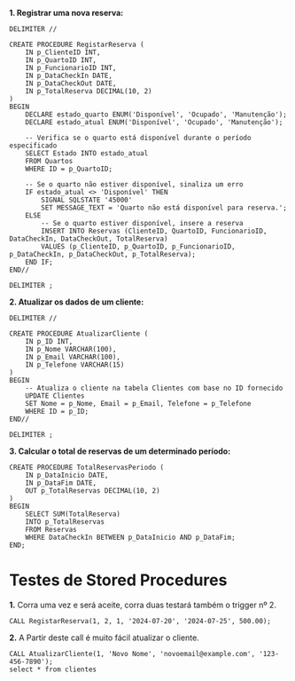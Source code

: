 **1. Registrar uma nova reserva:**

```
DELIMITER //

CREATE PROCEDURE RegistarReserva (
    IN p_ClienteID INT,
    IN p_QuartoID INT,
    IN p_FuncionarioID INT,
    IN p_DataCheckIn DATE,
    IN p_DataCheckOut DATE,
    IN p_TotalReserva DECIMAL(10, 2)
)
BEGIN
    DECLARE estado_quarto ENUM('Disponível', 'Ocupado', 'Manutenção');
    DECLARE estado_atual ENUM('Disponível', 'Ocupado', 'Manutenção');

    -- Verifica se o quarto está disponível durante o período especificado
    SELECT Estado INTO estado_atual
    FROM Quartos
    WHERE ID = p_QuartoID;

    -- Se o quarto não estiver disponível, sinaliza um erro
    IF estado_atual <> 'Disponível' THEN
        SIGNAL SQLSTATE '45000'
        SET MESSAGE_TEXT = 'Quarto não está disponível para reserva.';
    ELSE
        -- Se o quarto estiver disponível, insere a reserva
        INSERT INTO Reservas (ClienteID, QuartoID, FuncionarioID, DataCheckIn, DataCheckOut, TotalReserva)
        VALUES (p_ClienteID, p_QuartoID, p_FuncionarioID, p_DataCheckIn, p_DataCheckOut, p_TotalReserva);
    END IF;
END//

DELIMITER ;
```

**2. Atualizar os dados de um cliente:**

```
DELIMITER //

CREATE PROCEDURE AtualizarCliente (
    IN p_ID INT,
    IN p_Nome VARCHAR(100),
    IN p_Email VARCHAR(100),
    IN p_Telefone VARCHAR(15)
)
BEGIN
    -- Atualiza o cliente na tabela Clientes com base no ID fornecido
    UPDATE Clientes 
    SET Nome = p_Nome, Email = p_Email, Telefone = p_Telefone 
    WHERE ID = p_ID;
END//

DELIMITER ;

```

**3. Calcular o total de reservas de um determinado período:**

```
CREATE PROCEDURE TotalReservasPeriodo (
    IN p_DataInicio DATE,
    IN p_DataFim DATE,
    OUT p_TotalReservas DECIMAL(10, 2)
)
BEGIN
    SELECT SUM(TotalReserva) 
    INTO p_TotalReservas 
    FROM Reservas 
    WHERE DataCheckIn BETWEEN p_DataInicio AND p_DataFim;
END;
```


# Testes de Stored Procedures

**1.**
Corra uma vez e será aceite, corra duas testará também o trigger nº 2.
```
CALL RegistarReserva(1, 2, 1, '2024-07-20', '2024-07-25', 500.00);
```


**2.**
A Partir deste call é muito fácil atualizar o cliente.
```
CALL AtualizarCliente(1, 'Novo Nome', 'novoemail@example.com', '123-456-7890');
select * from clientes
```
